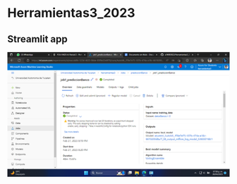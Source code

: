 # Herramientas3_2023
Streamlit app
-------------------
![Overview](https://github.com/a16003022/Herramientas3_2023/blob/main/Overview.png)
